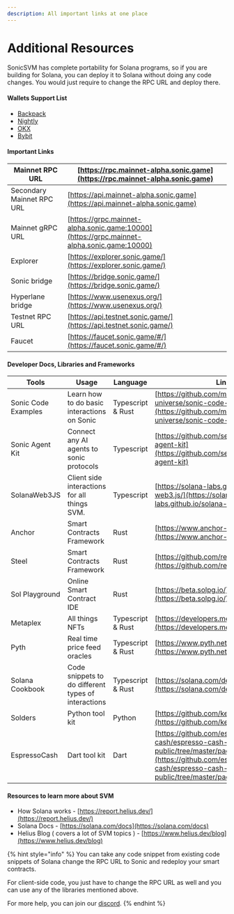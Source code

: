 ```yaml
---
description: All important links at one place
---
```


# Additional Resources

SonicSVM has complete portability for Solana programs, so if you are building for Solana, you can deploy it to Solana without doing any code changes. You would just require to change the RPC URL and deploy there.

#### Wallets Support List

* [Backpack](https://backpack.app/)
* [Nightly](https://nightly.app/)
* [OKX](https://www.okx.com/download)
* [Bybit](https://www.bybit.com/en/web3/home)

#### Important Links

| Mainnet RPC URL            | [https://rpc.mainnet-alpha.sonic.game](https://rpc.mainnet-alpha.sonic.game)               |
| -------------------------- | ------------------------------------------------------------------------------------------ |
| Secondary Mainnet RPC URL  | [https://api.mainnet-alpha.sonic.game](https://api.mainnet-alpha.sonic.game)               |
| Mainnet gRPC URL           | [https://grpc.mainnet-alpha.sonic.game:10000](https://grpc.mainnet-alpha.sonic.game:10000) |
| Explorer                   | [https://explorer.sonic.game/](https://explorer.sonic.game/)                               |
| Sonic bridge               | [https://bridge.sonic.game/](https://bridge.sonic.game/)                                   |
| Hyperlane bridge           | [https://www.usenexus.org/](https://www.usenexus.org/)                                     |
| Testnet RPC URL            | [https://api.testnet.sonic.game/](https://api.testnet.sonic.game/)                         |
| Faucet                     | [https://faucet.sonic.game/#/](https://faucet.sonic.game/#/)                               |

#### Developer Docs, Libraries and Frameworks

| Tools               | Usage                                               | Language          | Links                                                                                                                                                                  |
| ------------------- | --------------------------------------------------- | ----------------- | ---------------------------------------------------------------------------------------------------------------------------------------------------------------------- |
| Sonic Code Examples | Learn how to do basic interactions on Sonic         | Typescript & Rust | [https://github.com/mirrorworld-universe/sonic-code-examples](https://github.com/mirrorworld-universe/sonic-code-examples)                                             |
| Sonic Agent Kit     | Connect any AI agents to sonic protocols            | Typescript        | [https://github.com/sendaifun/sonic-agent-kit](https://github.com/sendaifun/sonic-agent-kit)                                                                           |
| SolanaWeb3JS        | Client side interactions for all things SVM.        | Typescript        | [https://solana-labs.github.io/solana-web3.js/](https://solana-labs.github.io/solana-web3.js/)                                                                         |
| Anchor              | Smart Contracts Framework                           | Rust              | [https://www.anchor-lang.com/docs](https://www.anchor-lang.com/docs)                                                                                                   |
| Steel               | Smart Contracts Framework                           | Rust              | [https://github.com/regolith-labs/steel](https://github.com/regolith-labs/steel)                                                                                       |
| Sol Playground      | Online Smart Contract IDE                           | Rust              | [https://beta.solpg.io/](https://beta.solpg.io/)                                                                                                                       |
| Metaplex            | All things NFTs                                     | Typescript & Rust | [https://developers.metaplex.com/](https://developers.metaplex.com/)                                                                                                   |
| Pyth                | Real time price feed oracles                        | Typescript & Rust | [https://www.pyth.network/](https://www.pyth.network/)                                                                                                                 |
| Solana Cookbook     | Code snippets to do different types of interactions | Typescript & Rust | [https://solana.com/developers/cookbook](https://solana.com/developers/cookbook)                                                                                       |
| Solders             | Python tool kit                                     | Python            | [https://github.com/kevinheavey/solders](https://github.com/kevinheavey/solders)                                                                                       |
| EspressoCash        | Dart tool kit                                       | Dart              | [https://github.com/espresso-cash/espresso-cash-public/tree/master/packages/solana](https://github.com/espresso-cash/espresso-cash-public/tree/master/packages/solana) |

#### Resources to learn more about SVM

* How Solana works - [https://report.helius.dev/](https://report.helius.dev/)
* Solana Docs - [https://solana.com/docs](https://solana.com/docs)
* Helius Blog ( covers a lot of SVM topics ) - [https://www.helius.dev/blog](https://www.helius.dev/blog)



{% hint style="info" %}
You can take any code snippet from existing code snippets of Solana change the RPC URL to Sonic and redeploy your smart contracts.

For client-side code, you just have to change the RPC URL as well and you can use any of the libraries mentioned above.&#x20;

For more help, you can join our [discord](https://discord.com/invite/eEmTER6qkV).
{% endhint %}

